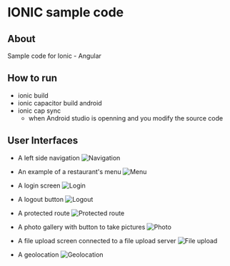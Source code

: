 # IONIC sample code

## About
Sample code for Ionic - Angular

## How to run
- ionic build
- ionic capacitor build android
- ionic cap sync 
  - when Android studio is openning and you modify the source code

## User Interfaces
- A left side navigation
![Navigation](/images/navigation.jpg)

- An example of a restaurant's menu
![Menu](/images/menu.jpg)

- A login screen
![Login](/images/login.jpg)

- A logout button
![Logout](/images/logout.jpg)

- A protected route
![Protected route](/images/protected_route.jpg)

- A photo gallery with button to take pictures
![Photo](/images/photo.jpg)

- A file upload screen connected to a file upload server
![File upload](/images/file_upload.jpg)

- A geolocation
![Geolocation](/images/geolocation.jpg)
